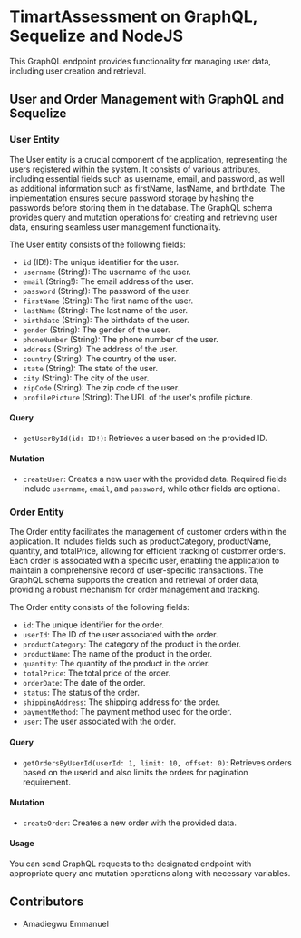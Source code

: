 # TimartAssessment on GraphQL, Sequelize and NodeJS

This GraphQL endpoint provides functionality for managing user data, including user creation and retrieval.

## User and Order Management with GraphQL and Sequelize

### User Entity

The User entity is a crucial component of the application, representing the users registered within the system. It consists of various attributes, including essential fields such as username, email, and password, as well as additional information such as firstName, lastName, and birthdate. The implementation ensures secure password storage by hashing the passwords before storing them in the database. The GraphQL schema provides query and mutation operations for creating and retrieving user data, ensuring seamless user management functionality.

The User entity consists of the following fields:

- `id` (ID!): The unique identifier for the user.
- `username` (String!): The username of the user.
- `email` (String!): The email address of the user.
- `password` (String!): The password of the user.
- `firstName` (String): The first name of the user.
- `lastName` (String): The last name of the user.
- `birthdate` (String): The birthdate of the user.
- `gender` (String): The gender of the user.
- `phoneNumber` (String): The phone number of the user.
- `address` (String): The address of the user.
- `country` (String): The country of the user.
- `state` (String): The state of the user.
- `city` (String): The city of the user.
- `zipCode` (String): The zip code of the user.
- `profilePicture` (String): The URL of the user's profile picture.

#### Query

- `getUserById(id: ID!)`: Retrieves a user based on the provided ID.

#### Mutation

- `createUser`: Creates a new user with the provided data. Required fields include `username`, `email`, and `password`, while other fields are optional.

### Order Entity

The Order entity facilitates the management of customer orders within the application. It includes fields such as productCategory, productName, quantity, and totalPrice, allowing for efficient tracking of customer orders. Each order is associated with a specific user, enabling the application to maintain a comprehensive record of user-specific transactions. The GraphQL schema supports the creation and retrieval of order data, providing a robust mechanism for order management and tracking.

The Order entity consists of the following fields:

- `id`: The unique identifier for the order.
- `userId`: The ID of the user associated with the order.
- `productCategory`: The category of the product in the order.
- `productName`: The name of the product in the order.
- `quantity`: The quantity of the product in the order.
- `totalPrice`: The total price of the order.
- `orderDate`: The date of the order.
- `status`: The status of the order.
- `shippingAddress`: The shipping address for the order.
- `paymentMethod`: The payment method used for the order.
- `user`: The user associated with the order.

#### Query

- `getOrdersByUserId(userId: 1, limit: 10, offset: 0)`: Retrieves orders based on the userId and also limits the orders for pagination requirement.

#### Mutation

- `createOrder`: Creates a new order with the provided data.


#### Usage

You can send GraphQL requests to the designated endpoint with appropriate query and mutation operations along with necessary variables.

## Contributors
- Amadiegwu Emmanuel
